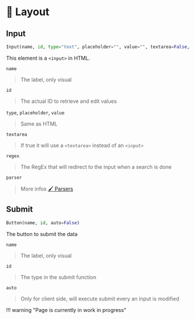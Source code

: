 # :straight_ruler: Layout

## Input

``` python linenums="1"
Input(name, id, type="text", placeholder="", value="", textarea=False, regex = r"", parser = None)
```

This element is a `<input>` in HTML.

`name`
> The label, only visual

`id`
> The actual ID to retrieve and edit values

`type`, `placeholder`, `value`
> Same as HTML

`textarea`
> If true it will use a `<textarea>` instead of an `<input>`

`regex`
> The RegEx that will redirect to the input when a search is done

`parser`
> More infos [:paintbrush: Parsers](./parsers.md)

## Submit

``` python linenums="1"
Button(name, id, auto=False)
```

The button to submit the data

`name`
> The label, only visual

`id`
> The type in the submit function

`auto`
> Only for client side, will execute submit every an input is modified

!!! warning "Page is currently in work in progress"